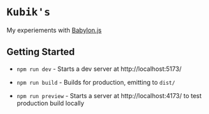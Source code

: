 # `Kubik's`

My experiements with [Babylon.js](https://github.com/BabylonJS/Babylon.js)

## Getting Started

- `npm run dev` - Starts a dev server at http://localhost:5173/

- `npm run build` - Builds for production, emitting to `dist/`

- `npm run preview` - Starts a server at http://localhost:4173/ to test production build locally
